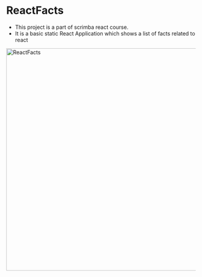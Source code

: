 # ReactFacts

- This project is a part of scrimba react course.
- It is a basic static React Application which shows a list of facts related to react
<img width="1338" height="592" alt="ReactFacts" src="https://github.com/user-attachments/assets/26dde411-10c3-4e82-a23d-be7497990f8a" />



